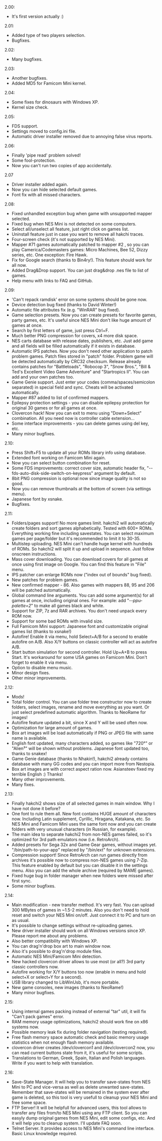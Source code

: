 2.00:
* It's first version actually :)

2.01:
* Added type of two players selection.
* Bugfixes.

2.02:
* Many bugfixes.

2.03:
* Another bugfixes.
* Added MD5 for Famicom Mini kernel.

2.04:
* Some fixes for dinosaurs with Windows XP.
* Kernel size check.

2.05:
* FDS support.
* Settings moved to config.ini file.
* Automatic driver installer removed due to annoying false virus reports.

2.06:
* Finally 'pipe read' problem solved!
* Some fool-protection.
* Now you can't run two copies of app accidentally.

2.07
* Driver installer added again.
* Now you can hide selected default games.
* Font fix with all missed characters.

2.08:
* Fixed unhandled exception bug when game with unsupported mapper selected.
* Fixed bug when NES Mini is not detected on some computers.
* Select all/unselect all feature, just right click on games list.
* Uninstall feature just in case you want to remove all hakchi traces.
* Four-screen check (it's not supported by NES Mini).
* Mapper #71 games automatically patched to mapper #2 , so you can play Camerica/Codemasters games: Micro Machines, Bee 52, Dizzy series, etc. One exception: Fire Hawk.
* Fix for Google search (thanks to Bin4ry!). This feature should work for all now.
* Added Drag&Drop support. You can just drag&drop .nes file to list of games.
* Help menu with links to FAQ and GitHub.

2.09:
- 'Can't repack ramdisk' error on some systems should be gone now.
- Device detection bug fixed (thanks to David Winter!)
- Automatic file attributes fix (e.g. "WinRAR" bug fixed).
- Game selection presets. Now you can create presets for favorite games, party games, etc. It's useful since NES Mini don't like huge amount of games at once.
- Search by first letters of game, just press Ctrl+F.
- Much better PNG compression for covers, x4 more disk space.
- NES carts database with release dates, publishers, etc. Just add game and all fields will be filled automatically if it exists in database.
- Automatic IPS patches. Now you don't need other application to patch problem games. Patch files stored in "patch" folder. Problem game will be detected automatically by CRC32 checksum. Release already contains patches for "Battletoads", "Robocop 3", "Snow Bros.", "Bill & Ted's Excellent Video Game Adventure" and "Startropics II". You can add and your own patches too.
- Game Genie support. Just enter your codes (comma/spaces/semicolon separated) in special field and sync. Cheats will be activated automatically.
- Mapper #87 added to list of confirmed mappers.
- Epilepsy protection settings - you can disable epilepsy protection for original 30 games or for all games at once.
- Clovercon hack! Now you can exit to menu using "Down+Select" combination. All you need now is controller cable extension...
- Some interface improvements - you can delete games using del key, etc.
- Many minor bugfixes.

2.10:
* Press Shift+F5 to update all your ROMs library info using database.
* Extended font working on Famicom Mini again.
* Now you can select button combination for reset.
* Some FDS improvements: correct cover size, automatic header fix, "--fds-auto-disk-side-switch-on-keypress" argument by default.
* 8bit PNG compression is optional now since image quality is not so good.
* Now you can remove thumbnails at the bottom of screen (via settings menu).
* Japanese font by xsnake.
* Bugfixes.

2.11:
* Folders/pages support! No more games limit. hakchi2 will automatically create folders and sort games alphabetically. Tested with 600+ ROMs. Everything working fine including savestates. You can select maximum games per page/folder but it's recommended to limit it to 30-35.
* Multistep uploading. NES Mini can't handle huge kernel with hundreds of ROMs. So hakchi2 will split it up and upload in sequence. Just follow onscreen instructions.
* Mass cover downloading. You can download covers for all games at once using first image on Google. You can find this feature in "File" menu.
* IPS patcher can enlarge ROMs now ("index out of bounds" bug fixed).
* New patches for problem games.
* New confirmed mapper - 86. Also games with mappers 88, 95 and 206 will be patched automatically.
* Global command line arguments. You can add some argument(s) for all games at once, including original ones. For example: add "*--ppu-palette=2*" to make all games black and white.
* Support for ZIP, 7z and RAR archives. You don't need unpack every ROM now.
* Support for some bad ROMs with invalid size.
* Full Famicom Mini support: Japanese font and customizable original games list (thanks to xsnake!)
* Autofire! Enable it via menu, hold Select+A/B for a second to enable autofire on A/B. Also X/Y buttons on classic controller will act as autofire A/B.
* Start button simulation for second controller. Hold Up+A+B to press Start. It's workaround for some USA games on Famicom Mini. Don't forget to enable it via menu.
* Option to disable menu music.
* Minor design fixes.
* Other minor improvements.

2.12:
* Mods!
* Total folder control. You can use folder tree constructor now to create folders, select images, rename and move everything as you want. Or just select predefined automatic algorithm. Thanks to NeoRame for images!
* Autofire feature updated a bit, since X and Y will be used often now.
* Optimization for large amount of games.
* Box art images will be load automatically if PNG or JPEG file with same name is available.
* English font updated, many characters added, so games like "720°" or "Alien³" will be shown without problems. Japanese font updated too, thanks to snakex!
* Game Genie database (thanks to Nhakin!), hakchi2 already contains database with many GG codes and you can import more from Nestopia.
* Box art images are with correct aspect ration now.
Asiansteev fixed my terrible English :) Thanks!
* Many other improvements.
* Many fixes.

2.13:
* Finally hakchi2 shows size of all selected games in main window. Why I have not done it before?
* One font to rule them all. New font contains HUGE amount of characters now. Including Latin supplement, Cyrillic, Hiragana, Katakana, etc. So NES Mini and Famicom Mini uses the same font now and you can create folders with very unusual characters (in Russian, for example).
* The main idea to separate hakchi2 from non-NES games failed, so it's optimized for 3rd path emulators now (i.e. RetroArch).
* Added presets for Sega 32x and Game Gear games, without images yet.
"/bin/path-to-your-app" replaced by "/bin/ext" for unknown extensions.
* Compression support! Since RetroArch can run games directly from archives it's possible now to compress non-NES games using 7-Zip. This feature enabled by default but you can disable it in the settings menu. Also you can add the whole archive (required by MAME games).
* Fixed huge bug in folder manager when new folders were missed after first sync.
* Some minor bugfixes.

2.14:
* Main modification - new transfer method. It's very fast. You can upload 300 MBytes of games in ~1.5-2 minutes. Also you don't need to hold reset and switch your NES Mini on/off. Just connect it to PC and turn on as usual.
* It's possible to change settings without re-uploading games.
* New driver installer should work on all Windows versions since XP. Please report me about any problems.
* Also better compatibility with Windows XP.
* You can drag'n'drop box art to main window now.
* Also it's possible to drag'n'drop module files.
* Automatic NES Mini/Famicom Mini detection.
* New hacked clovercon driver allows to use most (or all?) 3rd party classic controllers now.
* Autofire working for X/Y buttons too now (enable in menu and hold select+X or select+Y for a second).
* USB library changed to LibWinUsb, it's more portable.
* New game consoles, new images (thanks to NeoRame!)
* Many minor bugfixes.

2.15:
* Using internal games packing instead of external "tar" util, it will fix "Can't pack games" error.
* RAM memory usage optimizations, hakchi2 should work fine on x86 systems now.
* Possible memory leak fix during folder navigation (testing required).
* Free flash memory space automatic check and basic memory usage statistics when not enough flash memory available.
* clovercon driver creates /dev/clovercon1 and /dev/clovercon2 now, you can read current buttons state from it, it's useful for some scripts.
* Translations to German, Greek, Spain, Italian and Polish languages. Write if you want to help with translation.

2.16:
* Save-State Manager. It will help you to transfer save-states from NES Mini to PC and vice-versa as well as delete unwanted save-states. Remember that save-states will be remained in the system ever after game is deleted, so this tool is very usefull to cleanup your NES Mini and free some space.
* FTP Server! It will be helpfull for advanced users, this tool allows to transfer any files from/to NES Mini using any FTP client. So you can easyly dump original games from NES Mini, edit some configs, etc. And it will help you to cleanup system. I'll update FAQ soon.
* Telnet Server. It provides access to NES Mini's command line interface. Basic Linux knowledge required.